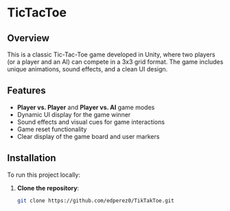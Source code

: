 # TicTacToe

## Overview
This is a classic Tic-Tac-Toe game developed in Unity, where two players (or a player and an AI) can compete in a 3x3 grid format. The game includes unique animations, sound effects, and a clean UI design.

## Features
- **Player vs. Player** and **Player vs. AI** game modes
- Dynamic UI display for the game winner
- Sound effects and visual cues for game interactions
- Game reset functionality
- Clear display of the game board and user markers

## Installation
To run this project locally:

1. **Clone the repository**:
   ```bash
   git clone https://github.com/edperez0/TikTakToe.git
